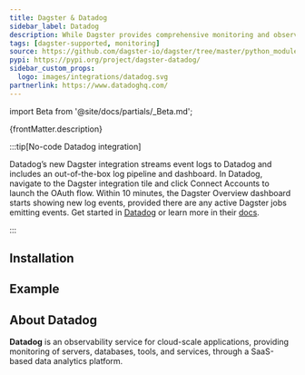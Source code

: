 ```yaml
---
title: Dagster & Datadog
sidebar_label: Datadog
description: While Dagster provides comprehensive monitoring and observability of the pipelines it orchestrates, many teams look to centralize all their monitoring across apps, processes and infrastructure using Datadog's 'Cloud Monitoring as a Service'. The Datadog integration allows you to publish metrics to Datadog from within Dagster ops.
tags: [dagster-supported, monitoring]
source: https://github.com/dagster-io/dagster/tree/master/python_modules/libraries/dagster-datadog
pypi: https://pypi.org/project/dagster-datadog/
sidebar_custom_props:
  logo: images/integrations/datadog.svg
partnerlink: https://www.datadoghq.com/
---
```


import Beta from '@site/docs/partials/\_Beta.md';

<Beta />

<p>{frontMatter.description}</p>

:::tip[No-code Datadog integration]

Datadog’s new Dagster integration streams event logs to Datadog and includes an out-of-the-box log pipeline and dashboard. In Datadog, navigate to the Dagster integration tile and click Connect Accounts to launch the OAuth flow. Within 10 minutes, the Dagster Overview dashboard starts showing new log events, provided there are any active Dagster jobs emitting events. Get started in [Datadog](https://app.datadoghq.com/account/login) or learn more in their [docs](https://docs.datadoghq.com/integrations/dagster-plus/).

:::

## Installation

<PackageInstallInstructions packageName="dagster-datadog" />

## Example

<CodeExample path="docs_snippets/docs_snippets/integrations/datadog.py" language="python" />

## About Datadog

**Datadog** is an observability service for cloud-scale applications, providing monitoring of servers, databases, tools, and services, through a SaaS-based data analytics platform.
